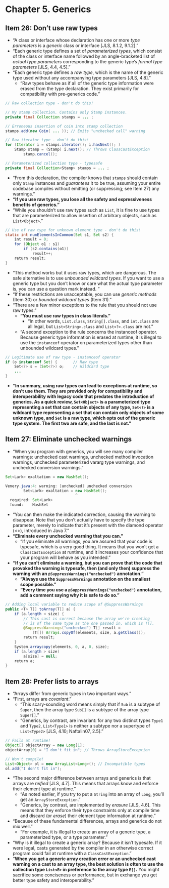 # Chapter 5. Generics

## Item 26: Don’t use raw types

* “A class or interface whose declaration has one or more *type parameters* is a *generic* class or interface [JLS, 8.1.2, 9.1.2].”
* “Each generic type defines a set of *parameterized types*, which consist of the class or interface name followed by an angle-bracketed list of *actual type parameters* corresponding to the generic type’s *formal type parameters* [JLS, 4.4, 4.5].”
* “Each generic type defines a *raw type*, which is the name of the generic type used without any accompanying type parameters [JLS, 4.8].”
  * “Raw types behave as if all of the generic type information were erased from the type declaration. They exist primarily for compatibility with pre-generics code.”

```java
// Raw collection type - don't do this!

// My stamp collection. Contains only Stamp instances.
private final Collection stamps = ... ;

// Erroneous insertion of coin into stamp collection
stamps.add(new Coin( ... )); // Emits "unchecked call" warning

// Raw iterator type - don't do this!
for (Iterator i = stamps.iterator(); i.hasNext(); )
    Stamp stamp = (Stamp) i.next(); // Throws ClassCastException
        stamp.cancel();
```

```java
// Parameterized collection type - typesafe
private final Collection<Stamp> stamps = ... ;
```

* “From this declaration, the compiler knows that `stamps` should contain only `Stamp` instances and *guarantees* it to be true, assuming your entire codebase compiles without emitting (or suppressing; see Item 27) any warnings.”
* **“If you use raw types, you lose all the safety and expressiveness benefits of generics.”**
* “While you shouldn’t use raw types such as `List`, it is fine to use types that are parameterized to allow insertion of arbitrary objects, such as `List<Object>`.”


```java
// Use of raw type for unknown element type - don't do this!
static int numElementsInCommon(Set s1, Set s2) {
    int result = 0;
    for (Object o1 : s1)
        if (s2.contains(o1))
            result++;
    return result;
}
```

* “This method works but it uses raw types, which are dangerous. The safe alternative is to use *unbounded wildcard types*. If you want to use a generic type but you don’t know or care what the actual type parameter is, you can use a question mark instead. ”
* “If these restrictions are unacceptable, you can use *generic methods* (Item 30) or *bounded wildcard types* (Item 31).”
* “There are a few minor exceptions to the rule that you should not use raw types.”
  * **“You must use raw types in class literals.”**
    * “In other words, `List.class`, `String[].class`, and `int.class` are all legal, but `List<String>.class` and `List<?>.class` are not.”
  * “A second exception to the rule concerns the instanceof operator. Because generic type information is erased at runtime, it is illegal to use the `instanceof` operator on parameterized types other than unbounded wildcard types.”

```java
// Legitimate use of raw type - instanceof operator
if (o instanceof Set) {       // Raw type
    Set<?> s = (Set<?>) o;    // Wildcard type
    ...
}
```

* **“In summary, using raw types can lead to exceptions at runtime, so don’t use them. They are provided only for compatibility and interoperability with legacy code that predates the introduction of generics. As a quick review, `Set<Object>` is a parameterized type representing a set that can contain objects of any type, `Set<?>` is a wildcard type representing a set that can contain only objects of some unknown type, and `Set` is a raw type, which opts out of the generic type system. The first two are safe, and the last is not.”**

## Item 27: Eliminate unchecked warnings

* “When you program with generics, you will see many compiler warnings: unchecked cast warnings, unchecked method invocation warnings, unchecked parameterized vararg type warnings, and unchecked conversion warnings.”

```java
Set<Lark> exaltation = new HashSet();

Venery.java:4: warning: [unchecked] unchecked conversion
        Set<Lark> exaltation = new HashSet();
                               ^
  required: Set<Lark>
  found:    HashSet
```

* “You can then make the indicated correction, causing the warning to disappear. Note that you don’t actually have to specify the type parameter, merely to indicate that it’s present with the diamond operator (<>), introduced in Java 7.”
* **“Eliminate every unchecked warning that you can.”**
  * “If you eliminate all warnings, you are assured that your code is typesafe, which is a very good thing. It means that you won’t get a `ClassCastException` at runtime, and it increases your confidence that your program will behave as you intended.”
* **“If you can’t eliminate a warning, but you can prove that the code that provoked the warning is typesafe, then (and only then) suppress the warning with an `@SuppressWarnings("unchecked")` annotation.”**
  * **“Always use the `SuppressWarnings` annotation on the smallest scope possible.”**
  * **“Every time you use a `@SuppressWarnings("unchecked")` annotation, add a comment saying why it is safe to do so.”**

```java
// Adding local variable to reduce scope of @SuppressWarnings
public <T> T[] toArray(T[] a) {
    if (a.length < size) {
        // This cast is correct because the array we're creating
        // is of the same type as the one passed in, which is T[].
        @SuppressWarnings("unchecked") T[] result =
            (T[]) Arrays.copyOf(elements, size, a.getClass());
        return result;
    }
    System.arraycopy(elements, 0, a, 0, size);
    if (a.length > size)
        a[size] = null;
    return a;
}
```

## Item 28: Prefer lists to arrays

* “Arrays differ from generic types in two important ways.”
* “First, arrays are *covariant*.”
  * “This scary-sounding word means simply that if `Sub` is a subtype of `Super`, then the array type `Sub[]` is a subtype of the array type `Super[]`.”
  * “Generics, by contrast, are invariant: for any two distinct types `Type1` and `Type2`, `List<Type1>` is neither a subtype nor a supertype of `List<Type2>` [JLS, 4.10; Naftalin07, 2.5].”

```java
// Fails at runtime!
Object[] objectArray = new Long[1];
objectArray[0] = "I don't fit in"; // Throws ArrayStoreException

// Won't compile!
List<Object> ol = new ArrayList<Long>(); // Incompatible types
ol.add("I don't fit in");
```

* “The second major difference between arrays and generics is that arrays are *reified* [JLS, 4.7]. This means that arrays know and enforce their element type at runtime.”
  * “As noted earlier, if you try to put a `String` into an array of `Long`, you’ll get an `ArrayStoreException`.”
  * “Generics, by contrast, are implemented by *erasure* [JLS, 4.6]. This means that they enforce their type constraints only at compile time and discard (or *erase*) their element type information at runtime.”
* “Because of these fundamental differences, arrays and generics do not mix well.”
  * “For example, it is illegal to create an array of a generic type, a parameterized type, or a type parameter.”
* “Why is it illegal to create a generic array? Because it isn’t typesafe. If it were legal, casts generated by the compiler in an otherwise correct program could fail at runtime with a `ClassCastException`.”
* “**When you get a generic array creation error or an unchecked cast warning on a cast to an array type, the best solution is often to use the collection type `List<E>` in preference to the array type `E[]`.** You might sacrifice some conciseness or performance, but in exchange you get better type safety and interoperability.”


